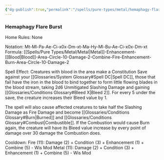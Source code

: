 ```yaml
---
{"dg-publish":true,"permalink":"/spells/pure-types/metal/hemaphagy-flare/","tags":["Spell/Fire","Spell/Metal","Spell/Blood","Spell/Damage"]}
---
```


### Hemaphagy Flare Burst
Home Rules: None

Notation: Mt-Ml-Pa-Ae-Ci-x0x-Dm-xt-Ma-Hy-Ml-Bu-Ae-Ci-x0x-Dm-xt 
Formula: [[Spells/Pure Types/Metal/Metal\|Metal]]-Enhancement-[[Blood\|Blood]]-Area-Circle-10-Damage-2-Combine-Fire-Enhancement-Burn-Area-Circle-10-Damage-2

Spell Effect:
Creatures with blood in the area make a Constitution Save against your [[Glossaries/System Glossary#Spell DC\|Spell DC]], those that fail have the iron in the blood to bind together to form little flowing blades in the blood stream, taking 2d6 Unmitigated Slashing Damage and gaining [[Glossaries/Conditions Glossary#Bleed X\|Bleed 2]]. For every 5 under the save, the creature increases their Bleed value by 1. 

The spell will also cause affected creatures to take half the Slashing Damage as Fire Damage and become [[Glossaries/Conditions Glossary#Burn\|Burned]] and [[Glossaries/Conditions Glossary#Combust\|Combustible]]. If the Combustion would cause Burn again, the creature will have its Bleed value increase by every point of damage over 30 damage the Combustion does.

Cooldown:
Fire (11): Damage (2) + Condition (3) + Enhancement (1) + Combine (5) - Wis Mod
Metal (11): Damage (2) + Condition (3) + Enhancement (1) + Combine (5) - Wis Mod